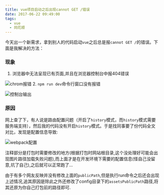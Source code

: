 ```yaml
---
title: vue项目启动之后出现cannot GET /错误
date: 2017-06-22 09:49:00
tags:
  - vue
  - 同花顺
---
```


今天出一个新需求，拿到别人的代码启动`vue`之后总是报`cannot GET /`的错误。下面是我解决的方法：
### 现象
1. 浏览器中无法呈现已有页面,并且在浏览器控制台中报404错误

![chrom报错](https://olpkwt43d.qnssl.com/blog/post03/error.png)
2. `npm run dev`命令行窗口没有报错

![控制台输出](https://olpkwt43d.qnssl.com/blog/post03/console.png)
### 原因
网上查了下，有人说是路由配置问题（开启了`history`模式，而`history`模式需要服务端支持），然后我的代码没有开启`history`模式。于是找同事要了份代码全文对比，发现是配置信息导致:

![webpack配置](https://olpkwt43d.qnssl.com/blog/post03/code.png)

注释部分是打包时需要修改的地方(根据打包时网站根目录,这个没处理好可能会出现图片路径加载失败问题),而上面才是在开发环境下需要的配置信息(怪自己没留意,坑了自己),之后就可以正常跑了...

由于有多个网友反映并没有修改上面的`publicPath`,但是执行run命令之后还会出现上述情况,追其原因是除此之外还修改了config目录下的`assetsPublicPath`路径,将其还原为你自己打包前的路径即可.